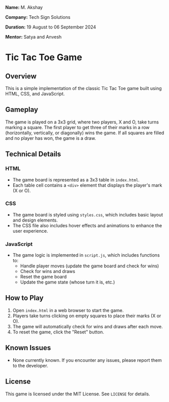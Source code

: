 **Name:** M. Akshay  

**Company:** Tech Sign Solutions

**Duration:** 19 August to 06 September 2024  

**Mentor:** Satya and Anvesh

**Tic Tac Toe Game**
=====================

**Overview**
-----------

This is a simple implementation of the classic Tic Tac Toe game built using HTML, CSS, and JavaScript.

**Gameplay**
---------

The game is played on a 3x3 grid, where two players, X and O, take turns marking a square. The first player to get three of their marks in a row (horizontally, vertically, or diagonally) wins the game. If all squares are filled and no player has won, the game is a draw.

**Technical Details**
-------------------

### HTML

* The game board is represented as a 3x3 table in `index.html`.
* Each table cell contains a `<div>` element that displays the player's mark (X or O).

### CSS

* The game board is styled using `styles.css`, which includes basic layout and design elements.
* The CSS file also includes hover effects and animations to enhance the user experience.

### JavaScript

* The game logic is implemented in `script.js`, which includes functions to:
	+ Handle player moves (update the game board and check for wins)
	+ Check for wins and draws
	+ Reset the game board
	+ Update the game state (whose turn it is, etc.)

**How to Play**
--------------

1. Open `index.html` in a web browser to start the game.
2. Players take turns clicking on empty squares to place their marks (X or O).
3. The game will automatically check for wins and draws after each move.
4. To reset the game, click the "Reset" button.

**Known Issues**
--------------

* None currently known. If you encounter any issues, please report them to the developer.

**License**
---------

This game is licensed under the MIT License. See `LICENSE` for details.

